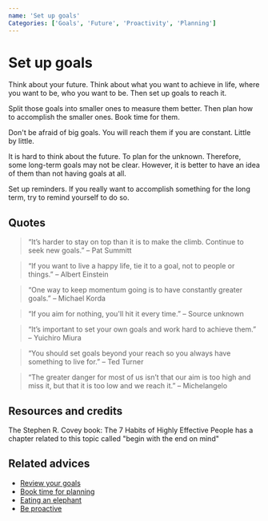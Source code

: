 ```yaml
---
name: 'Set up goals'
Categories: ['Goals', 'Future', 'Proactivity', 'Planning']
---
```

# Set up goals

Think about your future. Think about what you want to achieve in life, where you want to be, who you want to be. Then set up goals to reach it.

Split those goals into smaller ones to measure them better. Then plan how to accomplish the smaller ones. Book time for them.

Don't be afraid of big goals. You will reach them if you are constant. Little by little.

It is hard to think about the future. To plan for the unknown. Therefore, some long-term goals may not be clear. However, it is better to have an idea of them than not having goals at all.

Set up reminders. If you really want to accomplish something for the long term, try to remind yourself to do so.

## Quotes

> “It’s harder to stay on top than it is to make the climb. Continue to seek new goals.” – Pat Summitt

> “If you want to live a happy life, tie it to a goal, not to people or things.” – Albert Einstein

> “One way to keep momentum going is to have constantly greater goals.” – Michael Korda

> “If you aim for nothing, you'll hit it every time.” – Source unknown

> “It’s important to set your own goals and work hard to achieve them.” – Yuichiro Miura

> “You should set goals beyond your reach so you always have something to live for.” – Ted Turner

> “The greater danger for most of us isn’t that our aim is too high and miss it, but that it is too low and we reach it.” – Michelangelo

## Resources and credits

The Stephen R. Covey book: The 7 Habits of Highly Effective People has a chapter related to this topic called "begin with the end on mind"

## Related advices

- [Review your goals](../Review%20your%20goals)
- [Book time for planning](../Book%20time%20for%20planning/index.md)
- [Eating an elephant](../Eating%20an%20elephant/index.md)
- [Be proactive](../Be%20proactive/index.md)